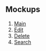 ## Mockups

1. [Main](https://github.com/GoRunMaxim/StudentBase/blob/main/Documents/Mockups/Main%20Window.png)
2. [Edit](https://github.com/GoRunMaxim/StudentBase/blob/main/Documents/Mockups/Edit%20Window.png)
3. [Delete](https://github.com/GoRunMaxim/StudentBase/blob/main/Documents/Mockups/Delete%20Window.png)
4. [Search](https://github.com/GoRunMaxim/StudentBase/blob/main/Documents/Mockups/Search%20Window.png)
